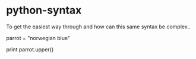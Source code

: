 # python-syntax

To get the easiest way through 
and how can this same syntax be complex..



parrot = "norwegian blue"

print parrot.upper()

